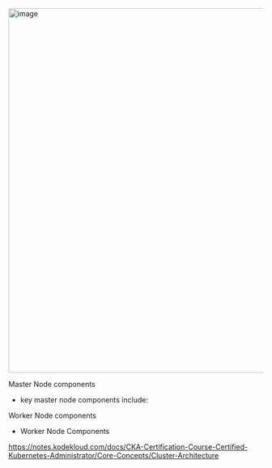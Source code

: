 

<img width="1280" height="720" alt="image" src="https://github.com/user-attachments/assets/dc4807a5-07c3-4454-9a0e-22a5daea8ba9" />


Master Node components
 - key master node components include:

Worker Node components
 - Worker Node Components

https://notes.kodekloud.com/docs/CKA-Certification-Course-Certified-Kubernetes-Administrator/Core-Concepts/Cluster-Architecture
